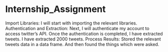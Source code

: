 # Internship_Assignment

Import Libraries: I will start with importing the relevant libraries.
Authentication and Extraction: Next, I will authenticate my account to access twitter’s API. Once the authentication is completed, I have extracted tweets. I have extracted 2000 tweets.
Process Results: Stored the relevant tweets data in a data frame. And then found the things which were asked.
